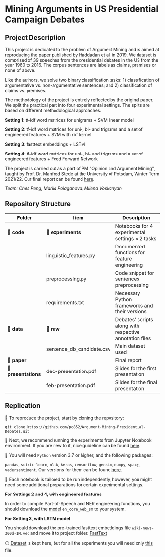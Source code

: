 # Mining Arguments in US Presidential Campaign Debates

## Project Description 

This project is dedicated to the problem of Argument Mining and is aimed at reproducing the [paper](https://aclanthology.org/P19-1463/) published by Haddadan et al. in 2019. We dataset is comprised of 39 speeches from the presidential debates in the US from the year 1960 to 2016. The corpus sentences are labels as claims, premises or none of above. 

Like the authors, we solve two binary classification tasks: 1) classification of argumentative vs. non-argumentative sentences; and 2) classification of claims vs. premises. 

The methodology of the project is entirely reflected by the original paper. We split the practical part into four experimental
settings. The splits are based on different methodological approaches. 

**Setting 1**: tf-idf word matrices for unigrams + SVM linear model

**Setting 2**: tf-idf word matrices for uni-, bi- and trigrams and a set of engineered features + SVM with rbf kernel

**Setting 3**: fasttext embeddings + LSTM 

**Setting 4**: tf-idf word matrices for uni-, bi- and trigrams and a set of engineered features + Feed Forward Network

The project is carried out as a part of PM "Opinion and Argument Mining", taught by Prof. Dr. Manfred Stede at the University of Potsdam, Winter Term 2021/22. Our final report can be found [here](https://github.com/pc852/Argument-Mining-Presidential-Debates/blob/main/final-report.pdf). 

*Team: Chen Peng, Mariia Poiaganova, Milena Voskanyan*

## Repository Structure 

|Folder   |Item   |Description   |
|---|---|---|
|:file_folder: **code**   |:file_folder: **experiments**|Notebooks for 4 experimental settings ×  2 tasks |
|   |linguistic_features.py |Documented functions for feature engineering |
|   |preprocessing.py |Code snippet for sentences preprocessing|
|   |requirements.txt   |Necessary Python frameworks and their versions   |
|:file_folder: **data**   |:file_folder: **raw**   |Debates' scripts along with respective annotation files   |
|   |sentence_db_candidate.csv   |Main dataset used   |
|:bookmark_tabs: **paper** ||Final report   |
|:file_folder: **presentations**   |dec-presentation.pdf   |Slides for the first presentation |
|   |feb-presentation.pdf   |Slides for the final presentation   |

## Replication 

:small_blue_diamond: To reproduce the project, start by cloning the repository: 

`git clone https://github.com/pc852/Argument-Mining-Presidential-Debates.git`

:small_blue_diamond: Next, we recommend running the experiments from Jupyter Notebook environment. If you are new to it, nice guideline can be found [here](https://www.dataquest.io/blog/jupyter-notebook-tutorial/).

:small_blue_diamond: You will need `Python` version 3.7 or higher, and the following packages: 

`pandas`, `scikit-learn`, `nltk`, `keras`, `tensorflow`, `gensim`, `numpy`, `spacy`, `vadersentiment`. Our versions for them can be found [here](https://github.com/pc852/Argument-Mining-Presidential-Debates/blob/main/code/requirements.txt).

:small_blue_diamond: Each notebook is tailored to be run independently, however, you might need some additional preparations for certain experimental settings. 

**For Settings 2 and 4, with engineered features**

In order to compile Part-of-Speech and NER engineering functions, you should download the [model](https://spacy.io/usage) `en_core_web_sm` to your system. 

**For Setting 3, with LSTM model**

You should download the pre-trained fasttext embeddings file `wiki-news-300d-1M.vec` and move it to project folder. [FastText](https://fasttext.cc/docs/en/english-vectors.html)


:white_circle: [Dataset](https://github.com/ElecDeb60To16/Dataset) is kept here, but for all the experiments you will need only [this](https://github.com/pc852/Argument-Mining-Presidential-Debates/blob/main/data/sentence_db_candidate.csv) file.




